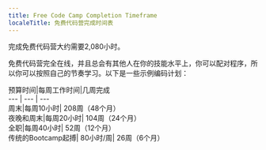 ```yaml
---
title: Free Code Camp Completion Timeframe
localeTitle: 免费代码营完成时间表
---
```

完成免费代码营大约需要2,080小时。

免费代码营完全在线，并且总会有其他人在你的技能水平上，你可以配对程序，所以你可以按照自己的节奏学习。以下是一些示例编码计划：

预算时间|每周工作时间|几周完成  
\--- | --- | ---  
周末|每周10小时| 208周（48个月）  
夜晚和周末|每周20小时| 104周（24个月）  
全职|每周40小时| 52周（12个月）  
传统的Bootcamp起搏| 80小时/周| 26周（6个月）